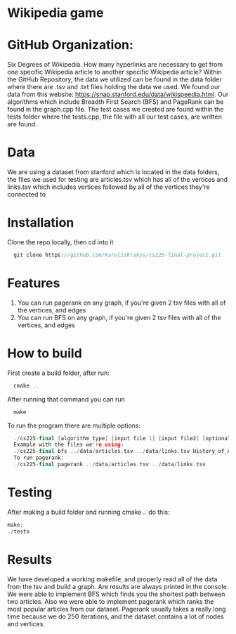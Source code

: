 # Wikipedia game

# GitHub Organization:
Six Degrees of Wikipedia. How many hyperlinks are necessary to get from one specific Wikipedia article to another specific Wikipedia article?
Within the GitHub Repository, the data we utilized can be found in the data folder where there are .tsv and .txt files holding the data we used. We found our data from this website: https://snap.stanford.edu/data/wikispeedia.html. Our algorithms which include Breadth First Search (BFS) and PageRank can be found in the graph.cpp file. The test cases we created are found within the tests folder where the tests.cpp, the file with all our test cases, are written are found.


# Data
We are using a dataset from stanford which is located in the data folders, the files we used for testing are articles.tsv which has all of the vertices and
links.tsv which includes vertices followed by all of the vertices they're connected to
# Installation 
Clone the repo locally, then cd into it 
```c++
  git clone https://github.com/KarolisKrakys/cs225-final-project.git
```

# Features
1. You can run pagerank on any graph, if you're given 2 tsv files with all of the vertices, and edges
2. You can run BFS on any graph, if you're given 2 tsv files with all of the vertices, and edges

# How to build

First create a build folder, after run:
```c++
  cmake ..
```
After running that command you can run
```c++
  make
```
To run the program there are multiple options:
```c++
  ./cs225-final [algorithm type] [input file 1] [input file2] [optional start vertex for BFS] [optional end vertex for BFS]
  Example with the files we're using:
  ./cs225-final bfs ../data/articles.tsv ../data/links.tsv History_of_Arizona Emu
  To run pagerank:
  ./cs225-final pagerank ../data/articles.tsv ../data/links.tsv
```

# Testing
After making a build folder and running cmake .. do this:
```c++
make;
./tests
```

# Results

We have developed a working makefile, and properly read all of the data from the tsv and build a graph.
Are results are always printed in the console.
We were able to implement BFS which finds you the shortest path between two articles.
Also we were able to implement pagerank which ranks the most popular articles from our dataset. 
Pagerank usually takes a really long time because we do 250 iterations, and the dataset contains a lot of nodes and vertices. 
